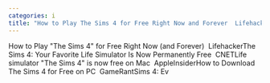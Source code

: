 ```yaml
---
categories: i
title: "How to Play The Sims 4 for Free Right Now and Forever  Lifehacker"
---
```

How to Play "The Sims 4" for Free Right Now (and Forever)&nbsp;&nbsp;LifehackerThe Sims 4: Your Favorite Life Simulator Is Now Permanently Free&nbsp;&nbsp;CNETLife simulator "The Sims 4" is now free on Mac&nbsp;&nbsp;AppleInsiderHow to Download The Sims 4 for Free on PC&nbsp;&nbsp;GameRantSims 4: Ev